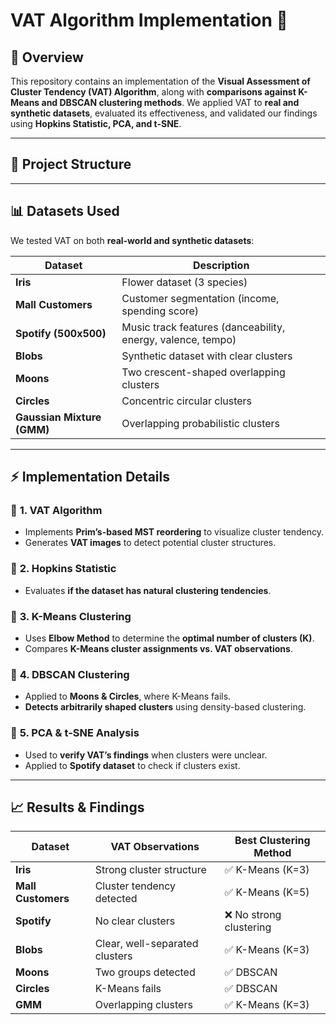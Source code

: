 # VAT Algorithm Implementation 🚀

## 📌 Overview
This repository contains an implementation of the **Visual Assessment of Cluster Tendency (VAT) Algorithm**, along with **comparisons against K-Means and DBSCAN clustering methods**. We applied VAT to **real and synthetic datasets**, evaluated its effectiveness, and validated our findings using **Hopkins Statistic, PCA, and t-SNE**.

---

## 📂 **Project Structure**

---

## 📊 **Datasets Used**
We tested VAT on both **real-world and synthetic datasets**:

| **Dataset** | **Description** |
|------------|----------------|
| **Iris** | Flower dataset (3 species) |
| **Mall Customers** | Customer segmentation (income, spending score) |
| **Spotify (500x500)** | Music track features (danceability, energy, valence, tempo) |
| **Blobs** | Synthetic dataset with clear clusters |
| **Moons** | Two crescent-shaped overlapping clusters |
| **Circles** | Concentric circular clusters |
| **Gaussian Mixture (GMM)** | Overlapping probabilistic clusters |

---

## ⚡ **Implementation Details**
### 🔹 **1. VAT Algorithm**
- Implements **Prim’s-based MST reordering** to visualize cluster tendency.
- Generates **VAT images** to detect potential cluster structures.

### 🔹 **2. Hopkins Statistic**
- Evaluates **if the dataset has natural clustering tendencies**.

### 🔹 **3. K-Means Clustering**
- Uses **Elbow Method** to determine the **optimal number of clusters (K)**.
- Compares **K-Means cluster assignments vs. VAT observations**.

### 🔹 **4. DBSCAN Clustering**
- Applied to **Moons & Circles**, where K-Means fails.
- **Detects arbitrarily shaped clusters** using density-based clustering.

### 🔹 **5. PCA & t-SNE Analysis**
- Used to **verify VAT’s findings** when clusters were unclear.
- Applied to **Spotify dataset** to check if clusters exist.

---

## 📈 **Results & Findings**
| **Dataset** | **VAT Observations** | **Best Clustering Method** |
|------------|----------------------|----------------------|
| **Iris** | Strong cluster structure | ✅ K-Means (K=3) |
| **Mall Customers** | Cluster tendency detected | ✅ K-Means (K=5) |
| **Spotify** | No clear clusters | ❌ No strong clustering |
| **Blobs** | Clear, well-separated clusters | ✅ K-Means (K=3) |
| **Moons** | Two groups detected | ✅ DBSCAN |
| **Circles** | K-Means fails | ✅ DBSCAN |
| **GMM** | Overlapping clusters | ✅ K-Means (K=3) |


